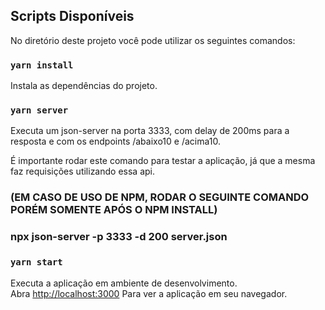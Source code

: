 ## Scripts Disponíveis

No diretório deste projeto você pode utilizar os seguintes comandos:

### `yarn install`

Instala as dependências do projeto.

### `yarn server`

Executa um json-server na porta 3333, com delay de 200ms para a resposta e com os endpoints /abaixo10 e /acima10.

É importante rodar este comando para testar a aplicação, já que a mesma faz requisições utilizando essa api.

### (EM CASO DE USO DE NPM, RODAR O SEGUINTE COMANDO PORÉM SOMENTE APÓS O NPM INSTALL)

### npx json-server -p 3333 -d 200 server.json

### `yarn start`

Executa a aplicação em ambiente de desenvolvimento.\
Abra [http://localhost:3000](http://localhost:3000) Para ver a aplicação em seu navegador.
